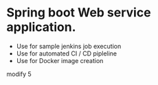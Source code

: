 # Spring boot Web service application.
- Use for sample jenkins job execution
- Use for automated CI / CD pipleline
- Use for Docker image creation

modify 5

